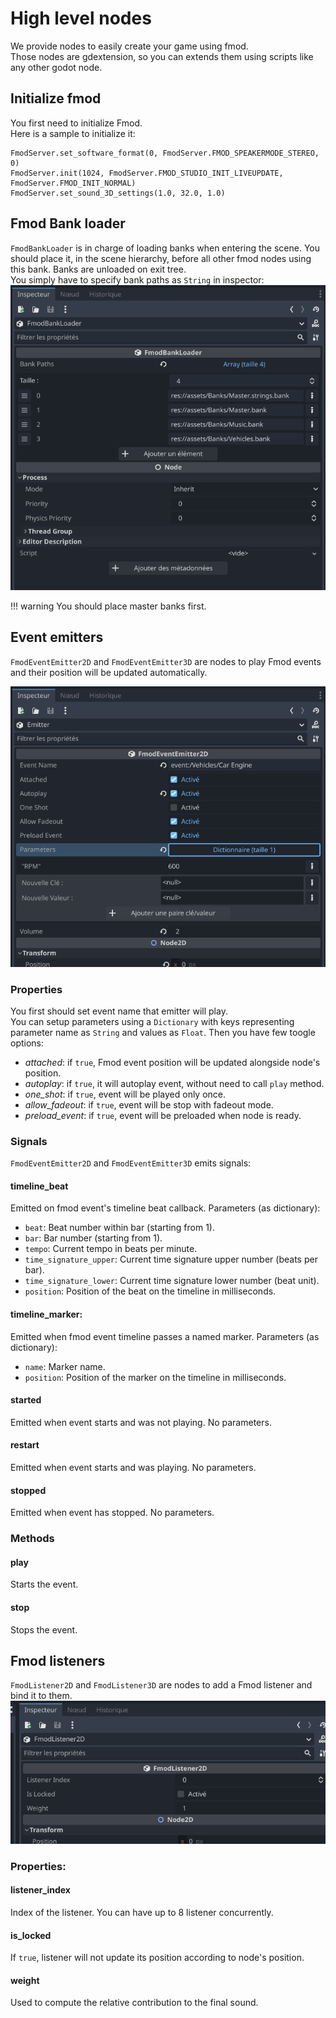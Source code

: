 # High level nodes

We provide nodes to easily create your game using fmod.  
Those nodes are gdextension, so you can extends them using scripts like any other godot node.

## Initialize fmod

You first need to initialize Fmod.  
Here is a sample to initialize it:  
```gdscript
FmodServer.set_software_format(0, FmodServer.FMOD_SPEAKERMODE_STEREO, 0)
FmodServer.init(1024, FmodServer.FMOD_STUDIO_INIT_LIVEUPDATE, FmodServer.FMOD_INIT_NORMAL)
FmodServer.set_sound_3D_settings(1.0, 32.0, 1.0)
```

## Fmod Bank loader

`FmodBankLoader` is in charge of loading banks when entering the scene. You should place it, in the scene hierarchy,
before all other fmod nodes using this bank. Banks are unloaded on exit tree.  
You simply have to specify bank paths as `String` in inspector:  
![fmod-bank-image]

!!! warning
    You should place master banks first.

## Event emitters

`FmodEventEmitter2D` and `FmodEventEmitter3D` are nodes to play Fmod events and their position will be updated
automatically.

![emitter-image]

### Properties

You first should set event name that emitter will play.  
You can setup parameters using a `Dictionary` with keys representing parameter name as `String` and values as `Float`.
Then you have few toogle options:  
- *attached*: if `true`, Fmod event position will be updated alongside node's position.
- *autoplay*: if `true`, it will autoplay event, without need to call `play` method.
- *one_shot*: if `true`, event will be played only once.
- *allow_fadeout*: if `true`, event will be stop with fadeout mode.
- *preload_event*: if `true`, event will be preloaded when node is ready.

### Signals

`FmodEventEmitter2D` and `FmodEventEmitter3D` emits signals:
#### timeline_beat
Emitted on fmod event's timeline beat callback.
Parameters (as dictionary):
- `beat`: Beat number within bar (starting from 1).
- `bar`: Bar number (starting from 1).
- `tempo`: Current tempo in beats per minute.
- `time_signature_upper`: Current time signature upper number (beats per bar).
- `time_signature_lower`: Current time signature lower number (beat unit).
- `position`: Position of the beat on the timeline in milliseconds.

#### timeline_marker: 
Emitted when fmod event timeline passes a named marker.
Parameters (as dictionary):
- `name`: Marker name.
- `position`: Position of the marker on the timeline in milliseconds.

#### started
Emitted when event starts and was not playing.
No parameters.

#### restart
Emitted when event starts and was playing.
No parameters.

#### stopped
Emitted when event has stopped.
No parameters.

### Methods

#### play
Starts the event.

#### stop
Stops the event.

## Fmod listeners

`FmodListener2D` and `FmodListener3D` are nodes to add a Fmod listener and bind it to them.
![listener-image]

### Properties:

#### listener_index
Index of the listener. You can have up to 8 listener concurrently.
#### is_locked
If `true`, listener will not update its position according to node's position.
#### weight
Used to compute the relative contribution to the final sound.


[fmod-bank-image]: ./assets/fmod-bank.png
[emitter-image]: ./assets/emitter.png
[listener-image]: ./assets/listeners.png